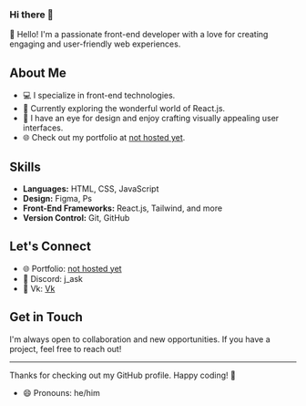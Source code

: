 ### Hi there 👋

👋 Hello! I'm a passionate front-end developer with a love for creating engaging and user-friendly web experiences.

## About Me

- 💻 I specialize in front-end technologies.
- 🚀 Currently exploring the wonderful world of React.js.
- 🎨 I have an eye for design and enjoy crafting visually appealing user interfaces.
- 🌐 Check out my portfolio at [not hosted yet](https://www.yourportfolio.com).

## Skills

- **Languages:** HTML, CSS, JavaScript
- **Design:** Figma, Ps
- **Front-End Frameworks:** React.js, Tailwind, and more
- **Version Control:** Git, GitHub

## Let's Connect

- 🌐 Portfolio: [not hosted yet](https://www.yourportfolio.com)
- 📧 Discord: j_ask
- 💼 Vk: [Vk]([https://www.linkedin.com/in/yourlinkedin](https://vk.com/j_ask))

## Get in Touch

I'm always open to collaboration and new opportunities. If you have a project, feel free to reach out!

---

Thanks for checking out my GitHub profile. Happy coding! 🚀

- 😄 Pronouns: he/him
